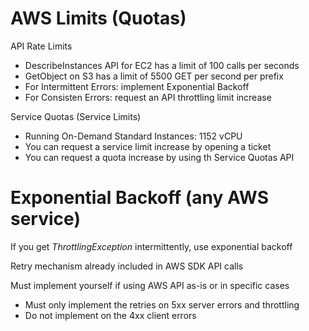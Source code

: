 # AWS Limits (Quotas)

API Rate Limits
- DescribeInstances API for EC2 has a limit of 100 calls per seconds
- GetObject on S3 has a limit of 5500 GET per second per prefix
- For Intermittent Errors: implement Exponential Backoff
- For Consisten Errors: request an API throttling limit increase

Service Quotas (Service Limits)
- Running On-Demand Standard Instances: 1152 vCPU
- You can request a service limit increase by opening a ticket
- You can request a quota increase by using th Service Quotas API

# Exponential Backoff (any AWS service)

If you get *ThrottlingException* intermittently, use exponential backoff

Retry mechanism already included in AWS SDK API calls

Must implement yourself if using AWS API as-is or in specific cases
- Must only implement the retries on 5xx server errors and throttling
- Do not implement on the 4xx client errors     